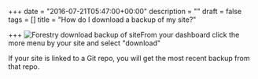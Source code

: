 +++
date = "2016-07-21T05:47:00+00:00"
description = ""
draft = false
tags = []
title = "How do I download a backup of my site?"

+++
<img src="/docs/forestryio/images/download-backup-forestry.png" alt="Forestry download backup of site" class="small right">From your dashboard click the more menu by your site and select "download"

If your site is linked to a Git repo, you will get the most recent backup from that repo.  